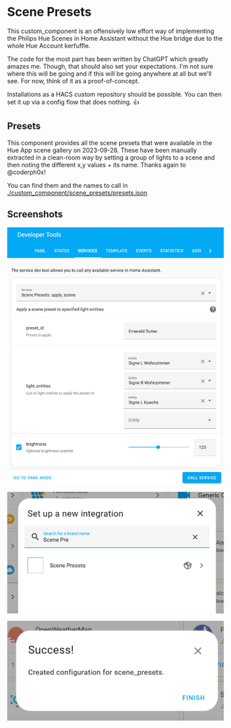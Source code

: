# Scene Presets

This custom_component is an offensively low effort way of implementing the Philips Hue Scenes in Home Assistant without
the Hue bridge due to the whole Hue Account kerfuffle.

The code for the most part has been written by ChatGPT which greatly amazes me. Though, that should also set your expectations.
I'm not sure where this will be going and if this will be going anywhere at all but we'll see.
For now, think of it as a proof-of-concept.

Installations as a HACS custom repository should be possible.
You can then set it up via a config flow that does nothing. 👍

## Presets

This component provides all the scene presets that were available in the Hue App scene gallery on 2023-09-28.
These have been manually extracted in a clean-room way by setting a group of lights to a scene and then noting the different x,y values + its name.
Thanks again to @coderph0x!

You can find them and the names to call in [./custom_component/scene_presets/presets.json](custom_components/scene_presets/presets.json)

## Screenshots

![UI.png](./img/UI.png)

![step1.png](./img/step1.png)

![step2.png](./img/step2.png)